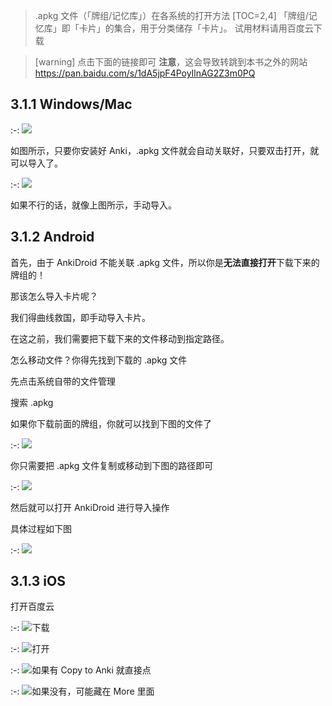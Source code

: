 
> .apkg 文件（「牌组/记忆库」）在各系统的打开方法
[TOC=2,4]
「牌组/记忆库」即「卡片」的集合，用于分类储存「卡片」。
试用材料请用百度云下载

>[warning] 点击下面的链接即可
> **注意**，这会导致转跳到本书之外的网站
> https://pan.baidu.com/s/1dA5jpF4PoyIlnAG2Z3m0PQ

## 3.1.1 Windows/Mac

:-: ![](../.gitbook/assets/9.22.20.24.PNG)

如图所示，只要你安装好 Anki，.apkg 文件就会自动关联好，只要双击打开，就可以导入了。

:-: ![](../.gitbook/assets/9.22.20.27.PNG)

如果不行的话，就像上图所示，手动导入。

## 3.1.2 Android

首先，由于 AnkiDroid 不能关联 .apkg 文件，所以你是**无法直接打开**下载下来的牌组的！

那该怎么导入卡片呢？

我们得曲线救国，即手动导入卡片。

在这之前，我们需要把下载下来的文件移动到指定路径。

怎么移动文件？你得先找到下载的 .apkg 文件

先点击系统自带的文件管理

搜索 .apkg

如果你下载前面的牌组，你就可以找到下图的文件了

:-:  ![](../images/Screenshot_20181007-203724.jpg)

你只需要把 .apkg 文件复制或移动到下图的路径即可

:-: ![](../.gitbook/assets/screenshot_20180922-210300__01.jpg)

然后就可以打开 AnkiDroid 进行导入操作

具体过程如下图

:-: ![](../.gitbook/assets/gif_20180922211422.gif)

## 3.1.3 iOS

打开百度云

:-: ![](../.gitbook/assets/tim-tu-pian-20180922213636.jpg)下载

:-: ![](../.gitbook/assets/tim-tu-pian-20180922213642.jpg)打开

:-: ![](../.gitbook/assets/tim-tu-pian-20180922213655.jpg)如果有 Copy  to Anki 就直接点

:-: ![](../.gitbook/assets/tim-tu-pian-20180922213701.jpg)如果没有，可能藏在 More 里面

